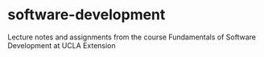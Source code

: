 # software-development
Lecture notes and assignments from the course Fundamentals of Software Development at UCLA Extension
